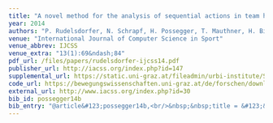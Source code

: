 ```yaml
---
title: "A novel method for the analysis of sequential actions in team handball"
year: 2014
authors: "P. Rudelsdorfer, N. Schrapf, H. Possegger, T. Mauthner, H. Bischof, M. Tilp"
venue: "International Journal of Computer Science in Sport"
venue_abbrev: IJCSS
venue_extra: "13(1):69&ndash;84"
pdf_url: /files/papers/rudelsdorfer-ijcss14.pdf
publisher_url: http://iacss.org/index.php?id=147
supplemental_url: https://static.uni-graz.at/fileadmin/urbi-institute/Sportwissenschaft/Dokumente/Software/MASA_User-Guide20181101.pdf
code_url: https://bewegungswissenschaften.uni-graz.at/de/forschen/downloads/
external_url: http://www.iacss.org/index.php?id=30
bib_id: possegger14b
bib_entry: "@article&#123;possegger14b,<br/>&nbsp;&nbsp;title = &#123;&#123;A novel method for the analysis of sequential actions in team handball&#125;&#125;,<br/>&nbsp;&nbsp;author = &#123;Rudelsdorfer, Paul and Schrapf, Norbert and Possegger, Horst and Mauthner, Thomas and Bischof, Horst and Tilp, Markus&#125;,<br/>&nbsp;&nbsp;journal = &#123;International Journal of Computer Science in Sport (IJCSS)&#125;,<br/>&nbsp;&nbsp;volume = &#123;13&#125;,<br/>&nbsp;&nbsp;number = &#123;1&#125;,<br/>&nbsp;&nbsp;pages = &#123;69--84&#125;,<br/>&nbsp;&nbsp;year = &#123;2014&#125;<br/>&#125;"
---
```

